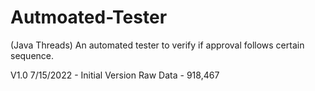 # Autmoated-Tester 
(Java Threads)
An automated tester to verify if approval follows certain sequence. 

V1.0 7/15/2022 - Initial Version
Raw Data - 918,467
